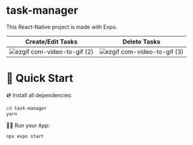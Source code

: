 # task-manager

This React-Native project is made with Expo.

|                                                        Create/Edit Tasks                                                        |                                              Delete Tasks                                              |
| :--------------------------------------------------------------------------------------------------------------------: | :--------------------------------------------------------------------------------------------------------------------: |
| ![ezgif com-video-to-gif (2)](https://github.com/gen02-dev/task-manager/assets/61220663/d9d73147-35c5-4e12-a91d-35da8c7589f0) | ![ezgif com-video-to-gif (3)](https://github.com/gen02-dev/task-manager/assets/61220663/d250b5d8-74d2-4650-872a-20340d747205)


# 🚀 Quick Start

💿 Install all dependencies:

```sh
cd task-manager
yarn
```

🚴‍♂️ Run your App:
```sh
npx expo start
```
